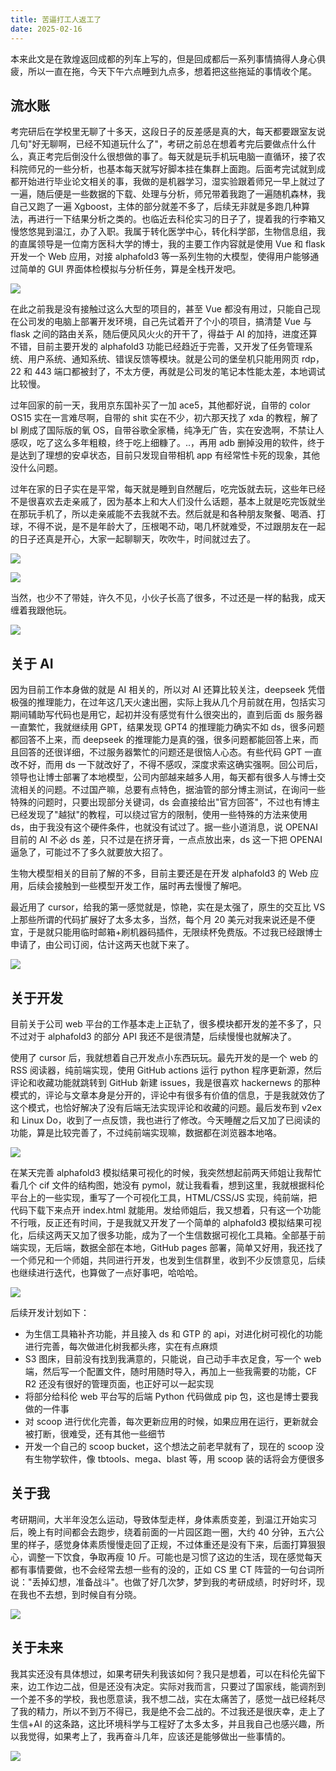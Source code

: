 ```yaml
---
title: 苦逼打工人返工了
date: 2025-02-16
---
```


本来此文是在敦煌返回成都的列车上写的，但是回成都后一系列事情搞得人身心俱疲，所以一直在拖，今天下午六点睡到九点多，想着把这些拖延的事情收个尾。

<!--more-->

## 流水账

考完研后在学校里无聊了十多天，这段日子的反差感是真的大，每天都要跟室友说几句"好无聊啊，已经不知道玩什么了"，考研之前总在想着考完后要做点什么什么，真正考完后倒没什么很想做的事了。每天就是玩手机玩电脑一直循环，接了农科院师兄的一些分析，也基本每天就写好脚本挂在集群上面跑。后面考完试就到成都开始进行毕业论文相关的事，我做的是机器学习，湿实验跟着师兄一早上就过了一遍，随后便是一些数据的下载、处理与分析，师兄带着我跑了一遍随机森林，我自己又跑了一遍 Xgboost，主体的部分就差不多了，后续无非就是多跑几种算法，再进行一下结果分析之类的。也临近去科伦实习的日子了，提着我的行李箱又慢悠悠晃到温江，办了入职。我属于转化医学中心，转化科学部，生物信息组，我的直属领导是一位南方医科大学的博士，我的主要工作内容就是使用 Vue 和 flask 开发一个 Web 应用，对接 alphafold3 等一系列生物的大模型，使得用户能够通过简单的 GUI 界面体检模拟与分析任务，算是全栈开发吧。

![](https://images.yuanj.top/20250216232323.png)

在此之前我是没有接触过这么大型的项目的，甚至 Vue 都没有用过，只能自己现在公司发的电脑上部署开发环境，自己先试着开了个小的项目，搞清楚 Vue 与 flask 之间的路由关系，随后便风风火火的开干了，得益于 AI 的加持，进度还算不错，目前主要开发的 alphafold3 功能已经趋近于完善，又开发了任务管理系统、用户系统、通知系统、错误反馈等模块。就是公司的堡垒机只能用网页 rdp，22 和 443 端口都被封了，不太方便，再就是公司发的笔记本性能太差，本地调试比较慢。

过年回家的前一天，我用京东国补买了一加 ace5，其他都好说，自带的 color OS15 实在一言难尽啊，自带的 shit 实在不少，初六那天找了 xda 的教程，解了 bl 刷成了国际版的氧 OS，自带谷歌全家桶，纯净无广告，实在安逸啊，不禁让人感叹，吃了这么多年粗粮，终于吃上细糠了。..，再用 adb 删掉没用的软件，终于是达到了理想的安卓状态，目前只发现自带相机 app 有经常性卡死的现象，其他没什么问题。

过年在家的日子实在是平常，每天就是睡到自然醒后，吃完饭就去玩，这些年已经不是很喜欢去走亲戚了，因为基本上和大人们没什么话题，基本上就是吃完饭就坐在那玩手机了，所以走亲戚能不去我就不去。然后就是和各种朋友聚餐、喝酒、打球，不得不说，是不是年龄大了，压根喝不动，喝几杯就难受，不过跟朋友在一起的日子还真是开心，大家一起聊聊天，吹吹牛，时间就过去了。

![](https://images.yuanj.top/20250216233939.png)

![](https://images.yuanj.top/20250216232604.png)

当然，也少不了带娃，许久不见，小伙子长高了很多，不过还是一样的黏我，成天缠着我跟他玩。

![](https://images.yuanj.top/20250216232753.png)

## 关于 AI

因为目前工作本身做的就是 AI 相关的，所以对 AI 还算比较关注，deepseek 凭借极强的推理能力，在过年这几天火速出圈，实际上我从几个月前就在用，包括实习期间辅助写代码也是用它，起初并没有感觉有什么很突出的，直到后面 ds 服务器一直繁忙，我就继续用 GPT，结果发现 GPT4 的推理能力确实不如 ds，很多问题都回答不上来，而 deepseek 的推理能力是真的强，很多问题都能回答上来，而且回答的还很详细，不过服务器繁忙的问题还是很恼人心态。有些代码 GPT 一直改不好，而用 ds 一下就改好了，不得不感叹，深度求索这确实强啊。回公司后，领导也让博士部署了本地模型，公司内部越来越多人用，每天都有很多人与博士交流相关的问题。不过国产嘛，总要有点特色，据油管的部分博主测试，在询问一些特殊的问题时，只要出现部分关键词，ds 会直接给出"官方回答"，不过也有博主已经发现了"越狱"的教程，可以绕过官方的限制，使用一些特殊的方法来使用 ds，由于我没有这个硬件条件，也就没有试过了。据一些小道消息，说 OPENAI 目前的 AI 不必 ds 差，只不过是在挤牙膏，一点点放出来，ds 这一下把 OPENAI 逼急了，可能过不了多久就要放大招了。

生物大模型相关的目前了解的不多，目前主要还是在开发 alphafold3 的 Web 应用，后续会接触到一些模型开发工作，届时再去慢慢了解吧。

最近用了 cursor，给我的第一感觉就是，惊艳，实在是太强了，原生的交互比 VS 上那些所谓的代码扩展好了太多太多，当然，每个月 20 美元对我来说还是不便宜，于是就只能用临时邮箱+刷机器码插件，无限续杯免费版。不过我已经跟博士申请了，由公司订阅，估计这两天也就下来了。

![](https://images.yuanj.top/20250216232928.png)

## 关于开发

目前关于公司 web 平台的工作基本走上正轨了，很多模块都开发的差不多了，只不过对于 alphafold3 的部分 API 我还不是很清楚，后续慢慢也就解决了。

使用了 cursor 后，我就想着自己开发点小东西玩玩。最先开发的是一个 web 的 RSS 阅读器，纯前端实现，使用 GitHub actions 运行 python 程序更新源，然后评论和收藏功能就跳转到 GitHub 新建 issues，我是很喜欢 hackernews 的那种模式的，评论与文章本身是分开的，评论中有很多有价值的信息，于是我就效仿了这个模式，也恰好解决了没有后端无法实现评论和收藏的问题。最后发布到 v2ex 和 Linux Do，收到了一点反馈，我也进行了修改。今天睡醒之后又加了已阅读的功能，算是比较完善了，不过纯前端实现嘛，数据都在浏览器本地咯。

![](https://images.yuanj.top/20250216233100.png)

在某天完善 alphafold3 模拟结果可视化的时候，我突然想起前两天师姐让我帮忙看几个 cif 文件的结构图，她没有 pymol，就让我看看，想到这里，我就根据科伦平台上的一些实现，重写了一个可视化工具，HTML/CSS/JS 实现，纯前端，把代码下载下来点开 index.html 就能用。发给师姐后，我又想着，只有这一个功能不行哦，反正还有时间，于是我就又开发了一个简单的 alphafold3 模拟结果可视化，后续这两天又加了很多功能，成为了一个生信数据可视化工具箱。全部基于前端实现，无后端，数据全部在本地，GitHub pages 部署，简单又好用，我还找了一个师兄和一个师姐，共同进行开发，也发到生信群里，收到不少反馈意见，后续也继续进行迭代，也算做了一点好事吧，哈哈哈。

![](https://images.yuanj.top/20250216233218.png)

后续开发计划如下：

- 为生信工具箱补齐功能，并且接入 ds 和 GTP 的 api，对进化树可视化的功能进行完善，每次做进化树我都头疼，实在有点麻烦
- S3 图床，目前没有找到我满意的，只能说，自己动手丰衣足食，写一个 web 端，然后写一个配置文件，随时用随时导入，再加上一些我需要的功能，CF R2 还没有很好的管理页面，也正好可以一起实现
- 将部分给科伦 web 平台写的后端 Python 代码做成 pip 包，这也是博士要我做的一件事
- 对 scoop 进行优化完善，每次更新应用的时候，如果应用在运行，更新就会被打断，很难受，还有其他一些细节
- 开发一个自己的 scoop bucket，这个想法之前老早就有了，现在的 scoop 没有生物学软件，像 tbtools、mega、blast 等，用 scoop 装的话将会方便很多

## 关于我

考研期间，大半年没怎么运动，导致体型走样，身体素质变差，到温江开始实习后，晚上有时间都会去跑步，绕着前面的一片园区跑一圈，大约 40 分钟，五六公里的样子，感觉身体素质慢慢走回了正规，不过体重还是没有下来，后面打算狠狠心，调整一下饮食，争取再瘦 10 斤。可能也是习惯了这边的生活，现在感觉每天都有事情要做，也不会经常去想一些有的没的，正如 CS 里 CT 阵营的一句台词所说："丢掉幻想，准备战斗"。也做了好几次梦，梦到我的考研成绩，时好时坏，现在我也不去想，到时候自有分晓。

![](https://images.yuanj.top/20250216234130.png)

## 关于未来

我其实还没有具体想过，如果考研失利我该如何？我只是想着，可以在科伦先留下来，边工作边二战，但是还没有决定。实际对我而言，只要过了国家线，能调剂到一个差不多的学校，我也愿意读，我不想二战，实在太痛苦了，感觉一战已经耗尽了我的精力，所以不到万不得已，我是绝不会二战的。不过我还是很庆幸，走上了生信+AI 的这条路，这比环境科学与工程好了太多太多，并且我自己也感兴趣，所以我觉得，如果考上了，我再奋斗几年，应该还是能够做出一些事情的。

![](https://images.yuanj.top/20250216234203.png)